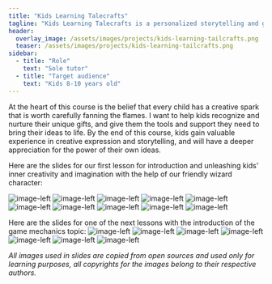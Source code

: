 ```yaml
---
title: "Kids Learning Talecrafts"
tagline: "Kids Learning Talecrafts is a personalized storytelling and game development course for kids from 8 to 10. This course is designed to help children unleash their creativity and build confidence in their storytelling skills. Through a series of fun and engaging activities, students learn all of the exciting steps to create their own game."
header:
  overlay_image: /assets/images/projects/kids-learning-tailcrafts.png
  teaser: /assets/images/projects/kids-learning-tailcrafts.png
sidebar:
  - title: "Role"
    text: "Sole tutor"
  - title: "Target audience"
    text: "Kids 8-10 years old"
---
```



At the heart of this course is the belief that every child has a creative spark that is worth carefully fanning the flames. I want to help kids recognize and nurture their unique gifts, and give them the tools and support they need to bring their ideas to life. By the end of this course, kids gain valuable experience in creative expression and storytelling, and will have a deeper appreciation for the power of their own ideas.

Here are the slides for our first lesson for introduction and unleashing kids' inner creativity and imagination with the help of our friendly wizard character:

![image-left](/assets/images/projects/kids-learning-tailcrafts-image-1.png)
![image-left](/assets/images/projects/kids-learning-tailcrafts-image-2.png)
![image-left](/assets/images/projects/kids-learning-tailcrafts-image-3.png)
![image-left](/assets/images/projects/kids-learning-tailcrafts-image-4.png)
![image-left](/assets/images/projects/kids-learning-tailcrafts-image-5.png)
![image-left](/assets/images/projects/kids-learning-tailcrafts-image-6.png)
![image-left](/assets/images/projects/kids-learning-tailcrafts-image-7.png)
![image-left](/assets/images/projects/kids-learning-tailcrafts-image-8.png)
![image-left](/assets/images/projects/kids-learning-tailcrafts-image-9.png)
![image-left](/assets/images/projects/kids-learning-tailcrafts-image-10.png)

Here are the slides for one of the next lessons with the introduction of the game mechanics topic:
![image-left](assets/images/projects/Kids-learning-narrative-lesson-2/Slide1.png)
![image-left](assets/images/projects/Kids-learning-narrative-lesson-2/Slide2.png)
![image-left](assets/images/projects/Kids-learning-narrative-lesson-2/Slide3.png)
![image-left](assets/images/projects/Kids-learning-narrative-lesson-2/Slide4.png)
![image-left](assets/images/projects/Kids-learning-narrative-lesson-2/Slide5.png)
![image-left](assets/images/projects/Kids-learning-narrative-lesson-2/Slide6.png)
![image-left](assets/images/projects/Kids-learning-narrative-lesson-2/Slide7.png)


_All images used in slides are copied from open sources and used only for learning purposes, all copyrights for the images belong to their respective authors._
